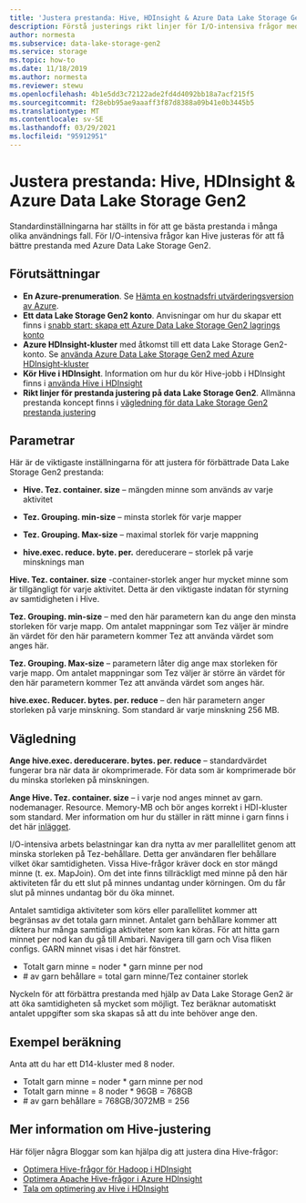 ```yaml
---
title: 'Justera prestanda: Hive, HDInsight & Azure Data Lake Storage Gen2 | Microsoft Docs'
description: Förstå justerings rikt linjer för I/O-intensiva frågor med Hive, HDInsight och Azure Data Lake Storage Gen2.
author: normesta
ms.subservice: data-lake-storage-gen2
ms.service: storage
ms.topic: how-to
ms.date: 11/18/2019
ms.author: normesta
ms.reviewer: stewu
ms.openlocfilehash: 4b1e5dd3c72122ade2fd4d4092bb18a7acf215f5
ms.sourcegitcommit: f28ebb95ae9aaaff3f87d8388a09b41e0b3445b5
ms.translationtype: MT
ms.contentlocale: sv-SE
ms.lasthandoff: 03/29/2021
ms.locfileid: "95912951"
---
```

# <a name="tune-performance-hive-hdinsight--azure-data-lake-storage-gen2"></a>Justera prestanda: Hive, HDInsight & Azure Data Lake Storage Gen2

Standardinställningarna har ställts in för att ge bästa prestanda i många olika användnings fall.  För I/O-intensiva frågor kan Hive justeras för att få bättre prestanda med Azure Data Lake Storage Gen2.  

## <a name="prerequisites"></a>Förutsättningar

* **En Azure-prenumeration**. Se [Hämta en kostnadsfri utvärderingsversion av Azure](https://azure.microsoft.com/pricing/free-trial/).
* **Ett data Lake Storage Gen2 konto**. Anvisningar om hur du skapar ett finns i [snabb start: skapa ett Azure Data Lake Storage Gen2 lagrings konto](../common/storage-account-create.md)
* **Azure HDInsight-kluster** med åtkomst till ett data Lake Storage Gen2-konto. Se [använda Azure Data Lake Storage Gen2 med Azure HDInsight-kluster](../../hdinsight/hdinsight-hadoop-use-data-lake-storage-gen2.md)
* **Kör Hive i HDInsight**.  Information om hur du kör Hive-jobb i HDInsight finns i [använda Hive i HDInsight](../../hdinsight/hadoop/hdinsight-use-hive.md)
* **Rikt linjer för prestanda justering på data Lake Storage Gen2**.  Allmänna prestanda koncept finns i [vägledning för data Lake Storage Gen2 prestanda justering](data-lake-storage-performance-tuning-guidance.md)

## <a name="parameters"></a>Parametrar

Här är de viktigaste inställningarna för att justera för förbättrade Data Lake Storage Gen2 prestanda:

* **Hive. Tez. container. size** – mängden minne som används av varje aktivitet

* **Tez. Grouping. min-size** – minsta storlek för varje mapper

* **Tez. Grouping. Max-size** – maximal storlek för varje mappning

* **hive.exec. reduce. byte. per.** dereducerare – storlek på varje minsknings man

**Hive. Tez. container. size** -container-storlek anger hur mycket minne som är tillgängligt för varje aktivitet.  Detta är den viktigaste indatan för styrning av samtidigheten i Hive.  

**Tez. Grouping. min-size** – med den här parametern kan du ange den minsta storleken för varje mapp.  Om antalet mappningar som Tez väljer är mindre än värdet för den här parametern kommer Tez att använda värdet som anges här.

**Tez. Grouping. Max-size** – parametern låter dig ange max storleken för varje mapp.  Om antalet mappningar som Tez väljer är större än värdet för den här parametern kommer Tez att använda värdet som anges här.

**hive.exec. Reducer. bytes. per. reduce** – den här parametern anger storleken på varje minskning.  Som standard är varje minskning 256 MB.  

## <a name="guidance"></a>Vägledning

**Ange hive.exec. dereducerare. bytes. per. reduce** – standardvärdet fungerar bra när data är okomprimerade.  För data som är komprimerade bör du minska storleken på minskningen.  

**Ange Hive. Tez. container. size** – i varje nod anges minnet av garn. nodemanager. Resource. Memory-MB och bör anges korrekt i HDI-kluster som standard.  Mer information om hur du ställer in rätt minne i garn finns i det här [inlägget](../../hdinsight/hdinsight-hadoop-hive-out-of-memory-error-oom.md).

I/O-intensiva arbets belastningar kan dra nytta av mer parallellitet genom att minska storleken på Tez-behållare. Detta ger användaren fler behållare vilket ökar samtidigheten.  Vissa Hive-frågor kräver dock en stor mängd minne (t. ex. MapJoin).  Om det inte finns tillräckligt med minne på den här aktiviteten får du ett slut på minnes undantag under körningen.  Om du får slut på minnes undantag bör du öka minnet.   

Antalet samtidiga aktiviteter som körs eller parallellitet kommer att begränsas av det totala garn minnet.  Antalet garn behållare kommer att diktera hur många samtidiga aktiviteter som kan köras.  För att hitta garn minnet per nod kan du gå till Ambari.  Navigera till garn och Visa fliken configs.  GARN minnet visas i det här fönstret.  

- Totalt garn minne = noder * garn minne per nod
- \# av garn behållare = total garn minne/Tez container storlek

Nyckeln för att förbättra prestanda med hjälp av Data Lake Storage Gen2 är att öka samtidigheten så mycket som möjligt.  Tez beräknar automatiskt antalet uppgifter som ska skapas så att du inte behöver ange den.   

## <a name="example-calculation"></a>Exempel beräkning

Anta att du har ett D14-kluster med 8 noder.  

- Totalt garn minne = noder * garn minne per nod
- Totalt garn minne = 8 noder * 96GB = 768GB
- \# av garn behållare = 768GB/3072MB = 256

## <a name="further-information-on-hive-tuning"></a>Mer information om Hive-justering

Här följer några Bloggar som kan hjälpa dig att justera dina Hive-frågor:
* [Optimera Hive-frågor för Hadoop i HDInsight](../../hdinsight/hdinsight-hadoop-optimize-hive-query.md)
* [Optimera Apache Hive-frågor i Azure HDInsight](../../hdinsight/hdinsight-hadoop-optimize-hive-query.md)
* [Tala om optimering av Hive i HDInsight](https://channel9.msdn.com/events/Machine-Learning-and-Data-Sciences-Conference/Data-Science-Summit-2016/MSDSS25)